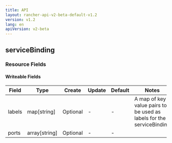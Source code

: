 ```yaml
---
title: API
layout: rancher-api-v2-beta-default-v1.2
version: v1.2
lang: en
apiVersion: v2-beta
---
```


## serviceBinding



### Resource Fields

#### Writeable Fields

Field | Type | Create | Update | Default | Notes
---|---|---|---|---|---
labels | map[string] | Optional | - | - | A map of key value pairs to be used as labels for the serviceBinding
ports | array[string] | Optional | - | - | 



<br>
